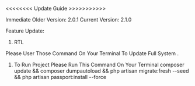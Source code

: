 <<<<<<<< Update Guide >>>>>>>>>>>

Immediate Older Version: 2.0.1
Current Version: 2.1.0

Feature Update:
1. RTL


Please User Those Command On Your Terminal To Update Full System
.
1. To Run Project Please Run This Command On Your Terminal
    composer update && composer dumpautoload  && php artisan migrate:fresh --seed && php artisan passport:install --force

